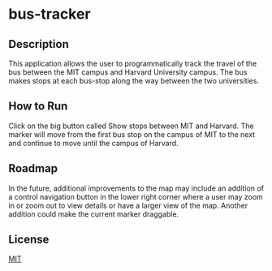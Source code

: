 # bus-tracker

## Description

This application allows the user to programmatically track the travel of the bus between the MIT campus and Harvard University campus. The bus makes stops at each bus-stop along the way between the two universities.

## How to Run

Click on the big button called Show stops between MIT and Harvard. The marker will move from the first bus stop on the campus of MIT to the next and continue to move until the campus of Harvard.

## Roadmap

In the future, additional improvements to the map may include an addition of a control navigation button in the lower right corner where a user may zoom in or zoom out to view details or have a larger view of the map. Another addition could make the current marker draggable.

## License

[MIT](https://choosealicense.com/licenses/mit/)
